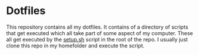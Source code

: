 # Dotfiles
This repository contains all my dotfiles. 
It contains of a directory of scripts that get executed which all take part of some aspect of my computer. These all get executed by the [setup.sh](setup.sh) script in the root of the repo. 
I usually just clone this repo in my homefolder and execute the script. 
